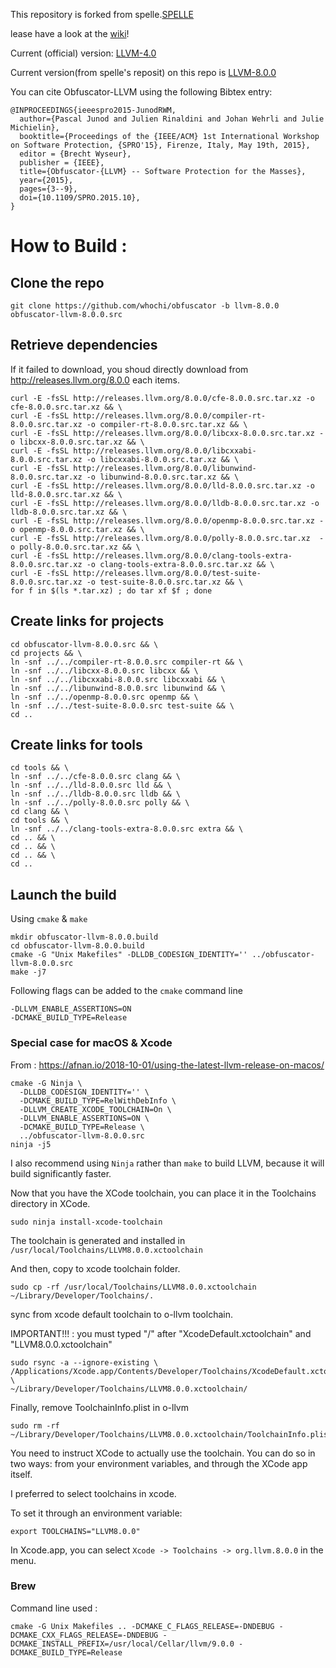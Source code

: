 This repository is forked from spelle.[SPELLE](https://github.com/spelle/obfuscator)

lease have a look at the [wiki](https://github.com/obfuscator-llvm/obfuscator/wiki)!

Current (official) version: [LLVM-4.0](https://github.com/obfuscator-llvm/obfuscator/tree/llvm-4.0)

Current version(from spelle's reposit) on this repo is [LLVM-8.0.0](https://github.com/spelle/obfuscator/tree/llvm-8.0.0)

You can cite Obfuscator-LLVM using the following Bibtex entry:

```
@INPROCEEDINGS{ieeespro2015-JunodRWM,
  author={Pascal Junod and Julien Rinaldini and Johan Wehrli and Julie Michielin},
  booktitle={Proceedings of the {IEEE/ACM} 1st International Workshop on Software Protection, {SPRO'15}, Firenze, Italy, May 19th, 2015},
  editor = {Brecht Wyseur},
  publisher = {IEEE},
  title={Obfuscator-{LLVM} -- Software Protection for the Masses},
  year={2015},
  pages={3--9},
  doi={10.1109/SPRO.2015.10},
}
```

# How to Build :

  ## Clone the repo

```
git clone https://github.com/whochi/obfuscator -b llvm-8.0.0 obfuscator-llvm-8.0.0.src
```

  ## Retrieve dependencies
  If it failed to download, you shoud directly download from http://releases.llvm.org/8.0.0 each items.

```
curl -E -fsSL http://releases.llvm.org/8.0.0/cfe-8.0.0.src.tar.xz -o cfe-8.0.0.src.tar.xz && \
curl -E -fsSL http://releases.llvm.org/8.0.0/compiler-rt-8.0.0.src.tar.xz -o compiler-rt-8.0.0.src.tar.xz && \
curl -E -fsSL http://releases.llvm.org/8.0.0/libcxx-8.0.0.src.tar.xz -o libcxx-8.0.0.src.tar.xz && \
curl -E -fsSL http://releases.llvm.org/8.0.0/libcxxabi-8.0.0.src.tar.xz -o libcxxabi-8.0.0.src.tar.xz && \
curl -E -fsSL http://releases.llvm.org/8.0.0/libunwind-8.0.0.src.tar.xz -o libunwind-8.0.0.src.tar.xz && \
curl -E -fsSL http://releases.llvm.org/8.0.0/lld-8.0.0.src.tar.xz -o lld-8.0.0.src.tar.xz && \
curl -E -fsSL http://releases.llvm.org/8.0.0/lldb-8.0.0.src.tar.xz -o lldb-8.0.0.src.tar.xz && \
curl -E -fsSL http://releases.llvm.org/8.0.0/openmp-8.0.0.src.tar.xz -o openmp-8.0.0.src.tar.xz && \
curl -E -fsSL http://releases.llvm.org/8.0.0/polly-8.0.0.src.tar.xz  -o polly-8.0.0.src.tar.xz && \
curl -E -fsSL http://releases.llvm.org/8.0.0/clang-tools-extra-8.0.0.src.tar.xz -o clang-tools-extra-8.0.0.src.tar.xz && \
curl -E -fsSL http://releases.llvm.org/8.0.0/test-suite-8.0.0.src.tar.xz -o test-suite-8.0.0.src.tar.xz && \
for f in $(ls *.tar.xz) ; do tar xf $f ; done
```

  ## Create links for projects

```
cd obfuscator-llvm-8.0.0.src && \
cd projects && \
ln -snf ../../compiler-rt-8.0.0.src compiler-rt && \
ln -snf ../../libcxx-8.0.0.src libcxx && \
ln -snf ../../libcxxabi-8.0.0.src libcxxabi && \
ln -snf ../../libunwind-8.0.0.src libunwind && \
ln -snf ../../openmp-8.0.0.src openmp && \
ln -snf ../../test-suite-8.0.0.src test-suite && \
cd ..
```

  ## Create links for tools

```
cd tools && \
ln -snf ../../cfe-8.0.0.src clang && \
ln -snf ../../lld-8.0.0.src lld && \
ln -snf ../../lldb-8.0.0.src lldb && \
ln -snf ../../polly-8.0.0.src polly && \
cd clang && \
cd tools && \
ln -snf ../../clang-tools-extra-8.0.0.src extra && \
cd .. && \
cd .. && \
cd .. && \
cd ..
```

 ## Launch the build

Using `cmake` & `make`

```
mkdir obfuscator-llvm-8.0.0.build
cd obfuscator-llvm-8.0.0.build
cmake -G "Unix Makefiles" -DLLDB_CODESIGN_IDENTITY='' ../obfuscator-llvm-8.0.0.src
make -j7
```

Following flags can be added to the `cmake` command line

```
-DLLVM_ENABLE_ASSERTIONS=ON 
-DCMAKE_BUILD_TYPE=Release
```

### Special case for macOS & Xcode

From : https://afnan.io/2018-10-01/using-the-latest-llvm-release-on-macos/

```
cmake -G Ninja \
  -DLLDB_CODESIGN_IDENTITY='' \
  -DCMAKE_BUILD_TYPE=RelWithDebInfo \
  -DLLVM_CREATE_XCODE_TOOLCHAIN=On \
  -DLLVM_ENABLE_ASSERTIONS=ON \
  -DCMAKE_BUILD_TYPE=Release \
  ../obfuscator-llvm-8.0.0.src
ninja -j5
```

I also recommend using `Ninja` rather than  `make` to build LLVM, because it will build significantly faster.

Now that you have the XCode toolchain, you can place it in the Toolchains directory in XCode.

```
sudo ninja install-xcode-toolchain
```

The toolchain is generated and installed in `/usr/local/Toolchains/LLVM8.0.0.xctoolchain`

And then, copy to xcode toolchain folder.

```
sudo cp -rf /usr/local/Toolchains/LLVM8.0.0.xctoolchain ~/Library/Developer/Toolchains/.
```

sync from xcode default toolchain to o-llvm toolchain.

IMPORTANT!!! : you must typed "/" after "XcodeDefault.xctoolchain" and "LLVM8.0.0.xctoolchain"

```
sudo rsync -a --ignore-existing \
/Applications/Xcode.app/Contents/Developer/Toolchains/XcodeDefault.xctoolchain/ \
~/Library/Developer/Toolchains/LLVM8.0.0.xctoolchain/
```

Finally, remove ToolchainInfo.plist in o-llvm

```
sudo rm -rf ~/Library/Developer/Toolchains/LLVM8.0.0.xctoolchain/ToolchainInfo.plist 
```

You need to instruct XCode to actually use the toolchain. You can do so in two ways: from your environment variables, and through the XCode app itself.

I preferred to select toolchains in xcode.

To set it through an environment variable:

```
export TOOLCHAINS="LLVM8.0.0"
```

In Xcode.app, you can select `Xcode -> Toolchains -> org.llvm.8.0.0` in the menu.

### Brew

Command line used :

```
cmake -G Unix Makefiles .. -DCMAKE_C_FLAGS_RELEASE=-DNDEBUG -DCMAKE_CXX_FLAGS_RELEASE=-DNDEBUG -DCMAKE_INSTALL_PREFIX=/usr/local/Cellar/llvm/9.0.0 -DCMAKE_BUILD_TYPE=Release
```
